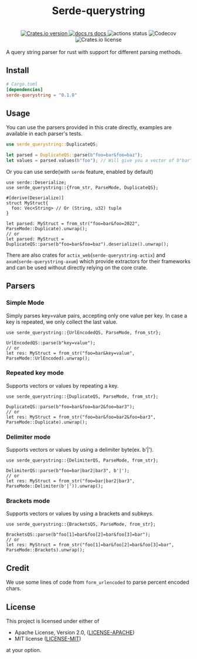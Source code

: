 <h1 align="center">Serde-querystring</h1>
<br />

<div align="center">
  <a href="https://crates.io/crates/serde-querystring">
    <img src="https://img.shields.io/crates/v/serde-querystring.svg?style=flat-square"
    alt="Crates.io version" />
  </a>
  <a href="https://docs.rs/serde-querystring">
    <img src="https://img.shields.io/badge/docs-latest-blue.svg?style=flat-square"
      alt="docs.rs docs" />
  </a>
  <img src="https://img.shields.io/github/actions/workflow/status/pooyamb/serde-querystring/test.yml?style=flat-square" alt="actions status" />
  <img alt="Codecov" src="https://img.shields.io/codecov/c/github/pooyamb/serde-querystring?style=flat-square">
  <img alt="Crates.io license" src="https://img.shields.io/crates/l/serde-querystring?style=flat-square">
</div>

<br>
A query string parser for rust with support for different parsing methods.

## Install

```toml
# Cargo.toml
[dependencies]
serde-querystring = "0.1.0"
```

## Usage

You can use the parsers provided in this crate directly, examples are available in each parser's tests.

```rust
use serde_querystring::DuplicateQS;

let parsed = DuplicateQS::parse(b"foo=bar&foo=baz");
let values = parsed.values(b"foo"); // Will give you a vector of b"bar" and b"baz"
```

Or you can use serde(with `serde` feature, enabled by default)

```rust,ignore
use serde::Deserialize;
use serde_querystring::{from_str, ParseMode, DuplicateQS};

#[derive(Deserialize)]
struct MyStruct{
  foo: Vec<String> // Or (String, u32) tuple
}

let parsed: MyStruct = from_str("foo=bar&foo=2022", ParseMode::Duplicate).unwrap();
// or
let parsed: MyStruct = DuplicateQS::parse(b"foo=bar&foo=baz").deserialize().unwrap();
```

There are also crates for `actix_web`(`serde-querystring-actix`) and `axum`(`serde-querystring-axum`) which provide extractors for their frameworks and can be used without directly relying on the core crate.

## Parsers

### Simple Mode

Simply parses key=value pairs, accepting only one value per key. In case a key is repeated, we only collect the last value.

```rust,ignore
use serde_querystring::{UrlEncodedQS, ParseMode, from_str};

UrlEncodedQS::parse(b"key=value");
// or
let res: MyStruct = from_str("foo=bar&key=value", ParseMode::UrlEncoded).unwrap();
```

### Repeated key mode

Supports vectors or values by repeating a key.

```rust,ignore
use serde_querystring::{DuplicateQS, ParseMode, from_str};

DuplicateQS::parse(b"foo=bar&foo=bar2&foo=bar3");
// or
let res: MyStruct = from_str("foo=bar&foo=bar2&foo=bar3", ParseMode::Duplicate).unwrap();
```

### Delimiter mode

Supports vectors or values by using a delimiter byte(ex. b'|').

```rust,ignore
use serde_querystring::{DelimiterQS, ParseMode, from_str};

DelimiterQS::parse(b"foo=bar|bar2|bar3", b'|');
// or
let res: MyStruct = from_str("foo=bar|bar2|bar3", ParseMode::Delimiter(b'|')).unwrap();
```

### Brackets mode

Supports vectors or values by using a brackets and subkeys.

```rust,ignore
use serde_querystring::{BracketsQS, ParseMode, from_str};

BracketsQS::parse(b"foo[1]=bar&foo[2]=bar&foo[3]=bar");
// or
let res: MyStruct = from_str("foo[1]=bar&foo[2]=bar&foo[3]=bar", ParseMode::Brackets).unwrap();
```

## Credit

We use some lines of code from `form_urlencoded` to parse percent encoded chars.

## License

This project is licensed under either of

- Apache License, Version 2.0, ([LICENSE-APACHE](LICENSE-APACHE))
- MIT license ([LICENSE-MIT](LICENSE-MIT))

at your option.

